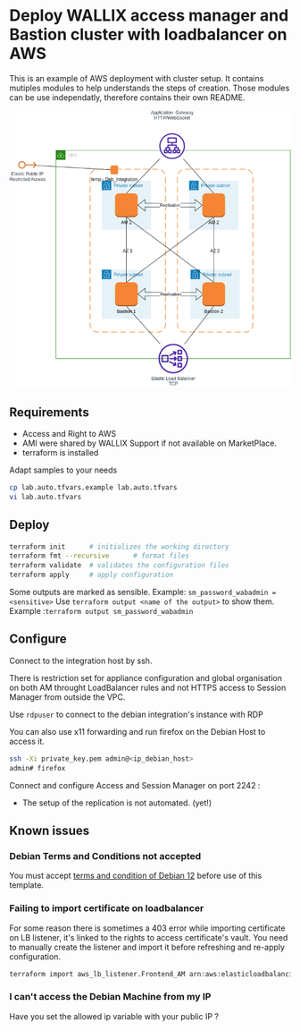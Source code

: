 # Deploy WALLIX access manager and Bastion cluster with loadbalancer on AWS

This is an example of AWS deployment with cluster setup.
It contains mutiples modules to help understands the steps of creation.
Those modules can be use independatly, therefore contains their own README.

![Architecture](AWS_2AM-2SM-LB.drawio.png)

## Requirements

* Access and Right to AWS
* AMI were shared by WALLIX Support if not available on MarketPlace.
* terraform is installed

Adapt samples to your needs

```bash
cp lab.auto.tfvars.example lab.auto.tfvars
vi lab.auto.tfvars
```

## Deploy

```bash
terraform init      # initializes the working directory
terraform fmt --recursive      # format files
terraform validate  # validates the configuration files
terraform apply     # apply configuration
```

Some outputs are marked as sensible. Example: `sm_password_wabadmin = <sensitive>`
Use `terraform output <name of the output>` to show them. Example :`terraform output sm_password_wabadmin`

## Configure

Connect to the integration host by ssh.

There is restriction set for appliance configuration and global organisation on both AM throught LoadBalancer rules and not HTTPS access to Session Manager from outside the VPC.

Use `rdpuser` to connect to the debian integration's instance with RDP

You can also use x11 forwarding and run firefox on the Debian Host to access it.

```bash
ssh -Xi private_key.pem admin@<ip_debian_host>
admin# firefox
```

Connect and configure Access and Session Manager on port 2242 :

* The setup of the replication is not automated. (yet!)

## Known issues

### Debian Terms and Conditions not accepted

You must accept [terms and condition of Debian 12](https://aws.amazon.com/marketplace/pp/prodview-l5gv52ndg5q6i) before use of this template.

### Failing to import certificate on loadbalancer

For some reason there is sometimes a 403 error while importing certificate on LB listener, it's linked to the rights to access certificate's vault.
You need to manually create the listener and import it before refreshing and re-apply configuration.

```bash
terraform import aws_lb_listener.Frontend_AM arn:aws:elasticloadbalancing:eu-west-3:519101999238:listener/app/Access-Manager-Front/059ce0c7d3b69254/9c0b0d80abe0ef50
```

### I can't access the Debian Machine from my IP

Have you set the allowed ip variable with your public IP ?

